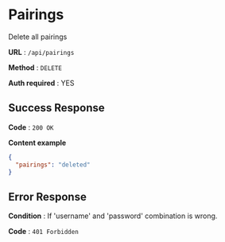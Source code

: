 # Pairings

Delete all pairings

**URL** : `/api/pairings`

**Method** : `DELETE`

**Auth required** : YES


## Success Response

**Code** : `200 OK`

**Content example**

```json
{
  "pairings": "deleted"
}
```

## Error Response

**Condition** : If 'username' and 'password' combination is wrong.

**Code** : `401 Forbidden`
